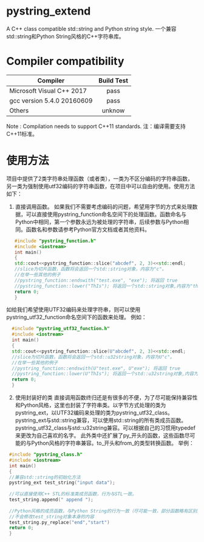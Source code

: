 # pystring_extend
 A C++ class compatible std::string and Python string style.
 一个兼容std::string和Python String风格的C++字符串库。
 
# Compiler compatibility
| Compiler                    | Build Test    |
| --------------------------- |:-------------:|
| Microsoft Visual C++ 2017   | pass          |
| gcc version 5.4.0 20160609  | pass          |
| Others                      | unknow        |

Note : Compilation needs to support C++11 standards.
注：编译需要支持C++11标准。

# 使用方法
 项目中提供了2类字符串处理函数（或者类），一类为不区分编码的字符串函数，另一类为强制使用utf32编码的字符串函数，在项目中可以自由的使用。使用方法如下：
 1. 直接调用函数。
 如果我们不需要考虑编码的问题，希望用字节的方式来处理数据，可以直接使用pystring_function命名空间下的处理函数。函数命名与Python中相同，第一个参数永远为被处理的字符串，后续参数与Python相同。函数名和参数请参考Python官方文档或者其他资料。
 
 ```cpp
    #include "pystring_function.h"
    #include <iostream>
    int main()
    {
    std::cout<<pystring_function::slice("abcdef", 2, 3)<<std::endl;
    //slice为切片函数，函数将会返回一个std::string对象，内容为"c"。
    //在举一些其他的例子
    //pystring_function::endswith("test.exe", "exe"); 将返回 true
    //pystring_function::lower("ThIs"); 将返回一个std::string对象,内容为"this"
    return 0;
    }
 ```
 如给我们希望使用UTF32编码来处理字符串，则可以使用pystring_utf32_function命名空间下的函数来处理。
 例如：
  ```cpp
    #include "pystring_utf32_function.h"
    #include <iostream>
    int main()
    {
    std::cout<<pystring_function::slice(U"abcdef", 2, 3)<<std::endl;
    //slice为切片函数，函数将会返回一个std::u32string对象，内容为U"c"。
    //在举一些其他的例子
    //pystring_function::endswith(U"test.exe", U"exe"); 将返回 true
    //pystring_function::lower(U"ThIs"); 将返回一个std::u32string对象,内容为U"this"
    return 0;
    }
 ```
 2. 使用封装好的类
 直接调用函数终归还是有很多的不便，为了尽可能保持兼容性和Python风格，这里也封装了字符串类。以字节方式处理的类为pystring_ext，以UTF32编码来处理的类为pystring_utf32_class。pystring_ext与std::string兼容，可以使用std::string的所有类成员函数。pystring_utf32_class与std::u32string兼容。可以根据自己的习惯用typedef来更改为自己喜欢的名字。
 此外类中还扩展了py_开头的函数，这些函数尽可能的与Python风格的字符串兼容。to_开头和from_的类型转换函数。
 举例：
   ```cpp
    #include "pystring_class.h"
    #include <iostream>
    int main()
    {
    //兼容std::string的初始化方法
    pystring_ext test_string("input data");
    
    //可以直接使用C++ STL的标准类成员函数，行为与STL一致。
    test_string.append(" append ");
    
    //Python风格的成员函数，与Python String的行为一致（尽可能一致，部分函数略有区别）会返回一个新的pystring_ext对象
    //不会修改test_string对象本身的内容
    test_string.py_replace("end","start")
    return 0;
    }
 ```

 
